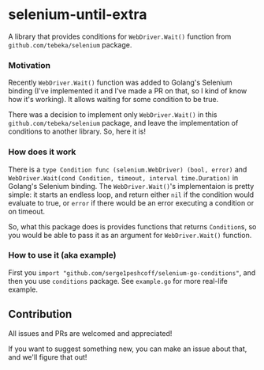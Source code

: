 # selenium-until-extra

A library that provides conditions for `WebDriver.Wait()` function from `github.com/tebeka/selenium` package.

### Motivation

Recently `WebDriver.Wait()` function was added to Golang's Selenium binding (I've implemented it and I've made a PR on that, so I kind of know how it's working). It allows waiting for some condition to be true.

There was a decision to implement only `WebDriver.Wait()` in this `github.com/tebeka/selenium` package, and leave the implementation of conditions to another library. So, here it is!

### How does it work

There is a `type Condition func (selenium.WebDriver) (bool, error)` and `WebDriver.Wait(cond Condition, timeout, interval time.Duration)` in Golang's Selenium binding. The `WebDriver.Wait()`'s implementaion is pretty simple: it starts an endless loop, and return either `nil` if the condition would evaluate to true, or `error` if there would be an error executing a condition or on timeout.

So, what this package does is provides functions that returns `Condition`s, so you would be able to pass it as an argument for `WebDriver.Wait()` function.

### How to use it (aka example)

First you `import "github.com/serge1peshcoff/selenium-go-conditions"`, and then you use `conditions` package. See `example.go` for more real-life example.

## Contribution

All issues and PRs are welcomed and appreciated!

If you want to suggest something new, you can make an issue about that, and we'll figure that out!
